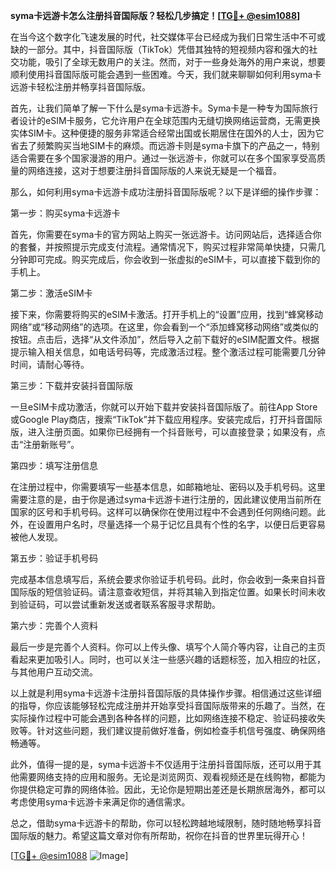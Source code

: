 **syma卡远游卡怎么注册抖音国际版？轻松几步搞定！[[TG💪+ @esim1088](https://t.me/s/esim1088)]**

在当今这个数字化飞速发展的时代，社交媒体平台已经成为我们日常生活中不可或缺的一部分。其中，抖音国际版（TikTok）凭借其独特的短视频内容和强大的社交功能，吸引了全球无数用户的关注。然而，对于一些身处海外的用户来说，想要顺利使用抖音国际版可能会遇到一些困难。今天，我们就来聊聊如何利用syma卡远游卡轻松注册并畅享抖音国际版。

首先，让我们简单了解一下什么是syma卡远游卡。Syma卡是一种专为国际旅行者设计的eSIM卡服务，它允许用户在全球范围内无缝切换网络运营商，无需更换实体SIM卡。这种便捷的服务非常适合经常出国或长期居住在国外的人士，因为它省去了频繁购买当地SIM卡的麻烦。而远游卡则是syma卡旗下的产品之一，特别适合需要在多个国家漫游的用户。通过一张远游卡，你就可以在多个国家享受高质量的网络连接，这对于想要注册抖音国际版的人来说无疑是一个福音。

那么，如何利用syma卡远游卡成功注册抖音国际版呢？以下是详细的操作步骤：

第一步：购买syma卡远游卡

首先，你需要在syma卡的官方网站上购买一张远游卡。访问网站后，选择适合你的套餐，并按照提示完成支付流程。通常情况下，购买过程非常简单快捷，只需几分钟即可完成。购买完成后，你会收到一张虚拟的eSIM卡，可以直接下载到你的手机上。

第二步：激活eSIM卡

接下来，你需要将购买的eSIM卡激活。打开手机上的“设置”应用，找到“蜂窝移动网络”或“移动网络”的选项。在这里，你会看到一个“添加蜂窝移动网络”或类似的按钮。点击后，选择“从文件添加”，然后导入之前下载好的eSIM配置文件。根据提示输入相关信息，如电话号码等，完成激活过程。整个激活过程可能需要几分钟时间，请耐心等待。

第三步：下载并安装抖音国际版

一旦eSIM卡成功激活，你就可以开始下载并安装抖音国际版了。前往App Store或Google Play商店，搜索“TikTok”并下载应用程序。安装完成后，打开抖音国际版，进入注册页面。如果你已经拥有一个抖音账号，可以直接登录；如果没有，点击“注册新账号”。

第四步：填写注册信息

在注册过程中，你需要填写一些基本信息，如邮箱地址、密码以及手机号码。这里需要注意的是，由于你是通过syma卡远游卡进行注册的，因此建议使用当前所在国家的区号和手机号码。这样可以确保你在使用过程中不会遇到任何网络问题。此外，在设置用户名时，尽量选择一个易于记忆且具有个性的名字，以便日后更容易被他人发现。

第五步：验证手机号码

完成基本信息填写后，系统会要求你验证手机号码。此时，你会收到一条来自抖音国际版的短信验证码。请注意查收短信，并将其输入到指定位置。如果长时间未收到验证码，可以尝试重新发送或者联系客服寻求帮助。

第六步：完善个人资料

最后一步是完善个人资料。你可以上传头像、填写个人简介等内容，让自己的主页看起来更加吸引人。同时，也可以关注一些感兴趣的话题标签，加入相应的社区，与其他用户互动交流。

以上就是利用syma卡远游卡注册抖音国际版的具体操作步骤。相信通过这些详细的指导，你应该能够轻松完成注册并开始享受抖音国际版带来的乐趣了。当然，在实际操作过程中可能会遇到各种各样的问题，比如网络连接不稳定、验证码接收失败等。针对这些问题，我们建议提前做好准备，例如检查手机信号强度、确保网络畅通等。

此外，值得一提的是，syma卡远游卡不仅适用于注册抖音国际版，还可以用于其他需要网络支持的应用和服务。无论是浏览网页、观看视频还是在线购物，都能为你提供稳定可靠的网络体验。因此，无论你是短期出差还是长期旅居海外，都可以考虑使用syma卡远游卡来满足你的通信需求。

总之，借助syma卡远游卡的帮助，你可以轻松跨越地域限制，随时随地畅享抖音国际版的魅力。希望这篇文章对你有所帮助，祝你在抖音的世界里玩得开心！

[[TG💪+ @esim1088](https://t.me/s/esim1088) ![Image](https://i.postimg.cc/4NQfJmqS/Snipaste-2025-05-13-00-14-12.png)]